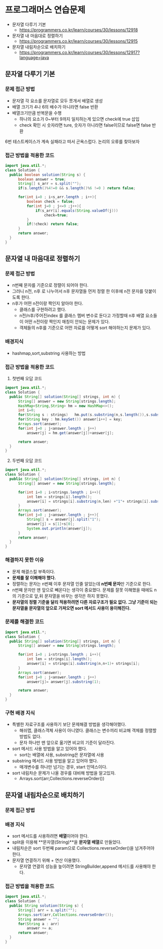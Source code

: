 # 프로그래머스 연습문제

- 문자열 다루기 기본
  - https://programmers.co.kr/learn/courses/30/lessons/12918
- 문자열 내 마음대로 정렬하기
  - https://programmers.co.kr/learn/courses/30/lessons/12915
- 문자열 내림차순으로 배치하기
  - https://programmers.co.kr/learn/courses/30/lessons/12917?language=java

## 문자열 다루기 기본

### 문제 접근 방법

- 문자열 각 요소를 문자열로 모두 쪼개서 배열로 생성
- 배열 크기가 4나 6의 배수가 아니라면 false 반환
- 배열크기만큼 반복문을 수행
  - 하나의 요소가 0~부터 9까지 일치하는게 있으면 check에 true 삽입
  - check 확인 시 숫자라면 ture, 숫자가 아니라면 false이므로 false면 false 반환

6번 테스트케이스가 계속 실패라고 떠서 곤욕스럽다. 논리의 오류를 찾아보자

### 접근 방법을 적용한 코드

```java
import java.util.*;
class Solution {
  public boolean solution(String s) {
      boolean answer = true;
      String[] s_arr = s.split("");
      if(s.length()%4!=0 && s.length()%6 !=0 ) return false;

      for(int i=0 ; i<s_arr.length ; i++){
          boolean check = false;
          for(int j=0 ; j<=9 ;j++){
              if(s_arr[i].equals(String.valueOf(j)))
                  check=true;
          }
          if(!check) return false;
      }
      return answer;
  }
}
```

## 문자열 내 마음대로 정렬하기

### 문제 접근 방법

- n번째 문자를 기준으로 정렬이 되어야 한다.
- 그러니 n전, n후 로 나누어서 n후 문자열들 먼저 정렬 한 이후에 n전 문자를 덧붙이도록 한다.
- n후가 어떤 n전이랑 짝인지 알아야 한다.
  - 클래스를 구현하려고 했다.
  - n전/n후/주어진index 를 클래스 멤버 변수로 둔다고 가정할때 n후 배열 요소들이 어떤 n전이랑 짝인지 매칭이 안되는 문제가 있다.
  - 객체들의 n후를 기준으로 어떤 자료를 어떻게 sort 해야하는지 문제가 있다.

### 배경지식

- hashmap,sort,substring 사용하는 방법

### 접근 방법을 적용한 코드

1. 첫번째 오답 코드

```java
import java.util.*;
class Solution {
  public String[] solution(String[] strings, int n) {
      String[] answer = new String[strings.length];
      HashMap<String,String> hm = new HashMap<>();
      int i=0;
      for(String s : strings)   hm.put(s.substring(n,s.length()),s.substring(0,n));
      for(String key : hm.keySet()) answer[i++] = key;
      Arrays.sort(answer);
      for(int j=0 ; j<answer.length ; j++)
          answer[j] = hm.get(answer[j])+answer[j];

      return answer;
  }
}
```

2. 두번째 오답 코드

```java
import java.util.*;
class Solution {
  public String[] solution(String[] strings, int n) {
      String[] answer = new String[strings.length];

      for(int i=0 ; i<strings.length ; i++){
          int len = strings[i].length();
          answer[i] = strings[i].substring(n,len) +"1"+ strings[i].substring(0,n);
      }
      Arrays.sort(answer);
      for(int j=0 ; j<answer.length ; j++){
          String[] s = answer[j].split("1");
          answer[j] = s[1]+s[0];
          System.out.println(answer[j]);
      }
      return answer;
  }
}
```

### 해결하지 못한 이유

- 문제 해결스킬 부족이다.
- **문제를 잘 이해해야 했다.**
- 정렬하는 문자는 n번째 이후 문자열 인줄 알았는데 **n번째 문자**만 기준으로 한다.
- n번째 문자만 맨 앞으로 빼온다는 생각이 중요했다. 문제를 잘못 이해했을 때에도 n의 기준으로 앞,뒤 문자열을 바꾸는 생각은 하지 못했다.
- **문자열의 정렬 기준을 달리 적용하려면 다른 자료구조가 필요 없다. 그냥 기준이 되는 문자열을 문자열의 앞으로 가져오면 sort 메서드 사용이 용이해진다.**

### 문제를 해결한 코드

```java
import java.util.*;
class Solution {
  public String[] solution(String[] strings, int n) {
      String[] answer = new String[strings.length];

      for(int i=0 ; i<strings.length ; i++){
          int len = strings[i].length();
          answer[i] = strings[i].substring(n,n+1)+ strings[i];
      }
      Arrays.sort(answer);
      for(int j=0 ; j<answer.length ; j++)
          answer[j]= answer[j].substring(1);

      return answer;
  }
}
```

### 구현 배경 지식

- 특별한 자료구조를 사용하기 보단 문제해결 방법을 생각해야했다.
  - 해쉬맵, 클래스객체 사용이 아니였다. 클래스는 변수끼리 비교해 객체를 정렬할 방법도 없다.
  - 문자 하나만 맨 앞으로 옮기면 비교의 기준이 달라진다.
- sort 메서드 사용 방법을 알고 있어야 했다.
  - sort는 배열에 사용, substring은 문자열에 사용
- substring 메서드 사용 방법을 알고 있어야 했다.
  - 매개변수를 하나만 넘기는 경우, start 인덱스이다.
- sort 내림차순 문제가 나올 경우를 대비해 방법을 알고있자.
  - Arrays.sort(arr,Collections.reverseOrder())

## 문자열 내림차순으로 배치하기

### 문제 접근 방법

### 배경 지식

- sort 메서드를 사용하려면 **배열**이어야 한다.
- split을 이용해 **문자열(String)**을 **문자열 배열**로 만들었다.
- 내림차순은 sort 두번째 param으로 Collections.reverseOrder()을 넘겨주어야 한다.
- 문자열 연결하기 위해 + 연산 이용했다.
  - 문자열 연결의 성능을 높이려면 StringBuilder,append 메서드를 사용해야 한다.

### 접근 방법을 적용한 코드

```java
import java.util.*;
class Solution {
  public String solution(String s) {
      String[] arr = s.split("");
      Arrays.sort(arr,Collections.reverseOrder());
      String answer = "";
      for(String a : arr)
          answer += a;
      return answer;
  }
}
```
